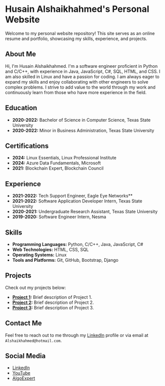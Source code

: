 # Husain Alshaikhahmed's Personal Website

Welcome to my personal website repository! This site serves as an online resume and portfolio, showcasing my skills, experience, and projects.

## About Me

Hi, I'm Husain Alshaikhahmed. I'm a software engineer proficient in Python and C/C++, with experience in Java, JavaScript, C#, SQL, HTML, and CSS. 
I am also skilled in Linux and have a passion for coding. I am always eager to expand my skills and enjoy collaborating with other engineers to solve complex problems. 
I strive to add value to the world through my work and continuously learn from those who have more experience in the field.

## Education

- **2020-2022:** Bachelor of Science in Computer Science, Texas State University
- **2020-2022:** Minor in Business Administration, Texas State University

## Certifications

- **2024:** Linux Essentials, Linux Professional Institute
- **2024:** Azure Data Fundamentals, Microsoft
- **2021:** Blockchain Expert, Blockchain Council

## Experience

- **2021-2022:** Tech Support Engineer, Eagle Eye Networks**
- **2021-2022:** Software Application Developer Intern, Texas State University
- **2020-2021:** Undergraduate Research Assistant, Texas State University
- **2019-2020:** Software Engineer Intern, Nesma

## Skills

- **Programming Languages:** Python, C/C++, Java, JavaScript, C#
- **Web Technologies:** HTML, CSS, SQL
- **Operating Systems:** Linux
- **Tools and Platforms:** Git, GitHub, Bootstrap, Django

## Projects

Check out my projects below:

- **[Project 1](#):** Brief description of Project 1.
- **[Project 2](#):** Brief description of Project 2.
- **[Project 3](#):** Brief description of Project 3.

## Contact Me

Feel free to reach out to me through my [LinkedIn](https://www.linkedin.com/in/husain-alshaikhahmed-a6892617b) profile or via email at `Alshaikhahmed@hotmail.com`.

## Social Media

- [LinkedIn](https://www.linkedin.com/in/husain-alshaikhahmed-a6892617b)
- [YouTube](https://www.youtube.com/channel/UCXXXXXXX)
- [AlgoExpert](https://www.algoexpert.io)
